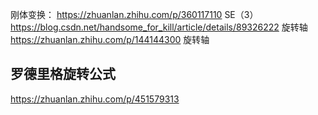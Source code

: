 刚体变换：
https://zhuanlan.zhihu.com/p/360117110 SE（3）
https://blog.csdn.net/handsome_for_kill/article/details/89326222 旋转轴
https://zhuanlan.zhihu.com/p/144144300 旋转轴
## 罗德里格旋转公式
https://zhuanlan.zhihu.com/p/451579313 